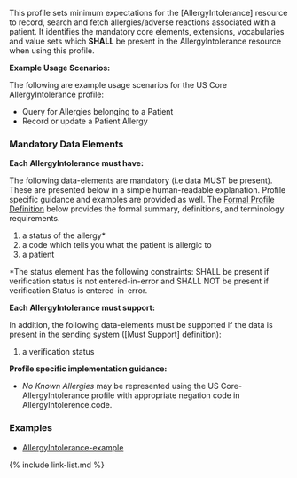 This profile sets minimum expectations for the [AllergyIntolerance] resource to record, search and fetch allergies/adverse reactions associated with a patient.  It identifies the mandatory core elements, extensions, vocabularies and value sets which **SHALL** be present in the AllergyIntolerance resource when using this profile.

**Example Usage Scenarios:**

The following are example usage scenarios for the US Core AllergyIntolerance
 profile:

-   Query for Allergies belonging to a Patient
-   Record or update a Patient Allergy

### Mandatory Data Elements

**Each AllergyIntolerance must have:**

The following data-elements are mandatory (i.e data MUST be present). These are presented below in a simple human-readable explanation.  Profile specific guidance and examples are provided as well.  The [Formal Profile Definition](#summary) below provides the  formal summary, definitions, and  terminology requirements.

1.  a status of the allergy*
1.  a code which tells you what the patient is allergic to
1.  a patient

*The status element has the following constraints: SHALL be present if verification status is not entered-in-error and SHALL NOT be present if verification Status is entered-in-error.

**Each AllergyIntolerance must support:**

In addition, the following data-elements must be supported if the data is present in the sending system ([Must Support] definition):

1.  a verification status

**Profile specific implementation guidance:**

* *No Known Allergies* may be represented using the US Core-AllergyIntolerance profile with appropriate negation code in AllergyIntolerence.code.

### Examples

- [AllergyIntolerance-example](AllergyIntolerance-example.html)

{% include link-list.md %}

